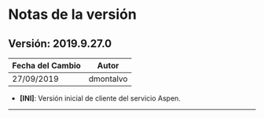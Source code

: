 # Notas de la versión

## Versión: 2019.9.27.0
Fecha del Cambio|Autor
----------------|----
27/09/2019|dmontalvo

- **[INI]**: Versión inicial de cliente del servicio Aspen.
 
-----
